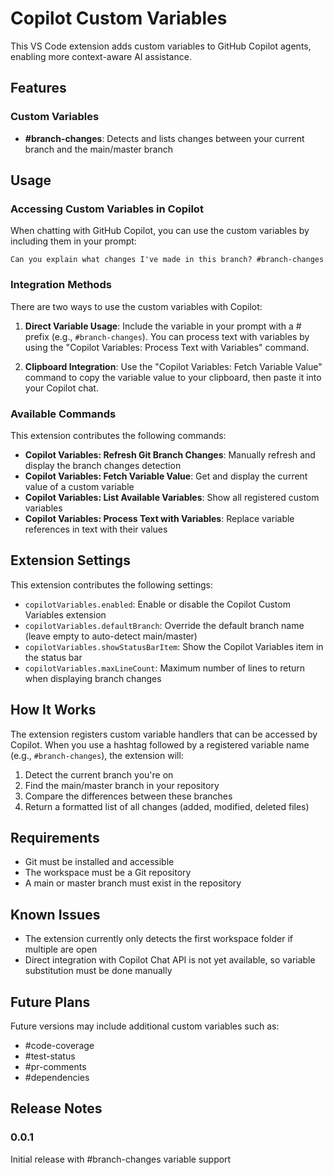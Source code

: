 # Copilot Custom Variables

This VS Code extension adds custom variables to GitHub Copilot agents, enabling more context-aware AI assistance.

## Features

### Custom Variables

- **#branch-changes**: Detects and lists changes between your current branch and the main/master branch

## Usage

### Accessing Custom Variables in Copilot

When chatting with GitHub Copilot, you can use the custom variables by including them in your prompt:

```
Can you explain what changes I've made in this branch? #branch-changes
```

### Integration Methods

There are two ways to use the custom variables with Copilot:

1. **Direct Variable Usage**: Include the variable in your prompt with a # prefix (e.g., `#branch-changes`). You can process text with variables by using the "Copilot Variables: Process Text with Variables" command.

2. **Clipboard Integration**: Use the "Copilot Variables: Fetch Variable Value" command to copy the variable value to your clipboard, then paste it into your Copilot chat.

### Available Commands

This extension contributes the following commands:

- **Copilot Variables: Refresh Git Branch Changes**: Manually refresh and display the branch changes detection
- **Copilot Variables: Fetch Variable Value**: Get and display the current value of a custom variable
- **Copilot Variables: List Available Variables**: Show all registered custom variables
- **Copilot Variables: Process Text with Variables**: Replace variable references in text with their values

## Extension Settings

This extension contributes the following settings:

- `copilotVariables.enabled`: Enable or disable the Copilot Custom Variables extension
- `copilotVariables.defaultBranch`: Override the default branch name (leave empty to auto-detect main/master)
- `copilotVariables.showStatusBarItem`: Show the Copilot Variables item in the status bar
- `copilotVariables.maxLineCount`: Maximum number of lines to return when displaying branch changes

## How It Works

The extension registers custom variable handlers that can be accessed by Copilot. When you use a hashtag followed by a registered variable name (e.g., `#branch-changes`), the extension will:

1. Detect the current branch you're on
2. Find the main/master branch in your repository
3. Compare the differences between these branches
4. Return a formatted list of all changes (added, modified, deleted files)

## Requirements

- Git must be installed and accessible
- The workspace must be a Git repository
- A main or master branch must exist in the repository

## Known Issues

- The extension currently only detects the first workspace folder if multiple are open
- Direct integration with Copilot Chat API is not yet available, so variable substitution must be done manually

## Future Plans

Future versions may include additional custom variables such as:

- #code-coverage
- #test-status
- #pr-comments
- #dependencies

## Release Notes

### 0.0.1

Initial release with #branch-changes variable support
